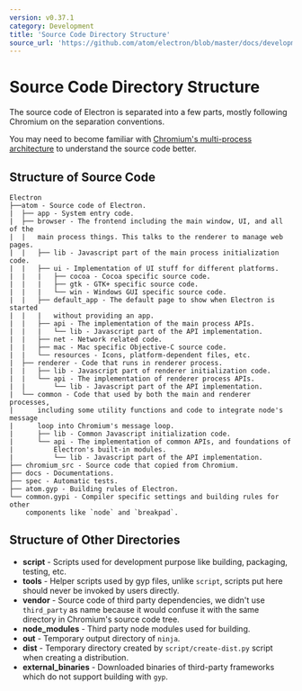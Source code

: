 ```yaml
---
version: v0.37.1
category: Development
title: 'Source Code Directory Structure'
source_url: 'https://github.com/atom/electron/blob/master/docs/development/source-code-directory-structure.md'
---
```


# Source Code Directory Structure

The source code of Electron is separated into a few parts, mostly
following Chromium on the separation conventions.

You may need to become familiar with [Chromium's multi-process
architecture](http://dev.chromium.org/developers/design-documents/multi-process-architecture)
to understand the source code better.

## Structure of Source Code

```
Electron
├──atom - Source code of Electron.
|  ├── app - System entry code.
|  ├── browser - The frontend including the main window, UI, and all of the
|  |   main process things. This talks to the renderer to manage web pages.
|  |   ├── lib - Javascript part of the main process initialization code.
|  |   ├── ui - Implementation of UI stuff for different platforms.
|  |   |   ├── cocoa - Cocoa specific source code.
|  |   |   ├── gtk - GTK+ specific source code.
|  |   |   └── win - Windows GUI specific source code.
|  |   ├── default_app - The default page to show when Electron is started
|  |   |   without providing an app.
|  |   ├── api - The implementation of the main process APIs.
|  |   |   └── lib - Javascript part of the API implementation.
|  |   ├── net - Network related code.
|  |   ├── mac - Mac specific Objective-C source code.
|  |   └── resources - Icons, platform-dependent files, etc.
|  ├── renderer - Code that runs in renderer process.
|  |   ├── lib - Javascript part of renderer initialization code.
|  |   └── api - The implementation of renderer process APIs.
|  |       └── lib - Javascript part of the API implementation.
|  └── common - Code that used by both the main and renderer processes,
|      including some utility functions and code to integrate node's message
|      loop into Chromium's message loop.
|      ├── lib - Common Javascript initialization code.
|      └── api - The implementation of common APIs, and foundations of
|          Electron's built-in modules.
|          └── lib - Javascript part of the API implementation.
├── chromium_src - Source code that copied from Chromium.
├── docs - Documentations.
├── spec - Automatic tests.
├── atom.gyp - Building rules of Electron.
└── common.gypi - Compiler specific settings and building rules for other
    components like `node` and `breakpad`.
```

## Structure of Other Directories

* **script** - Scripts used for development purpose like building, packaging,
  testing, etc.
* **tools** - Helper scripts used by gyp files, unlike `script`, scripts put
  here should never be invoked by users directly.
* **vendor** - Source code of third party dependencies, we didn't use
  `third_party` as name because it would confuse it with the same directory in
  Chromium's source code tree.
* **node_modules** - Third party node modules used for building.
* **out** - Temporary output directory of `ninja`.
* **dist** - Temporary directory created by `script/create-dist.py` script
  when creating a distribution.
* **external_binaries** - Downloaded binaries of third-party frameworks which
  do not support building with `gyp`.
